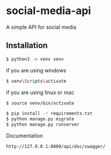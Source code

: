 # social-media-api
A simple API for social media

## Installation

```bash
$ python3 -m venv venv
```
 if you are using windows
```bash
$ venv\Scripts\activate
```
 if you are using linux or mac
```bash
$ source venv/bin/activate
```
```bash
$ pip install -r requirements.txt
$ python manage.py migrate
$ python manage.py runserver
```

Documentation
```link
http://127.0.0.1:8000/api/doc/swagger/
```